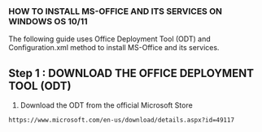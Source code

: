 ### HOW TO INSTALL MS-OFFICE AND ITS SERVICES ON WINDOWS OS 10/11

The following guide uses Office Deployment Tool (ODT) and Configuration.xml method to install MS-Office and its services.

## Step 1 : DOWNLOAD THE OFFICE DEPLOYMENT TOOL (ODT)

1. Download the ODT from the official Microsoft Store 

```
https://www.microsoft.com/en-us/download/details.aspx?id=49117
```
